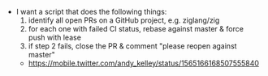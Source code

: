 - I want a script that does the following things:
  1. identify all open PRs on a GitHub project, e.g. ziglang/zig
  2. for each one with failed CI status, rebase against master & force push with lease
  3. if step 2 fails, close the PR & comment "please reopen against master"
  - https://mobile.twitter.com/andy_kelley/status/1565166168507555840
